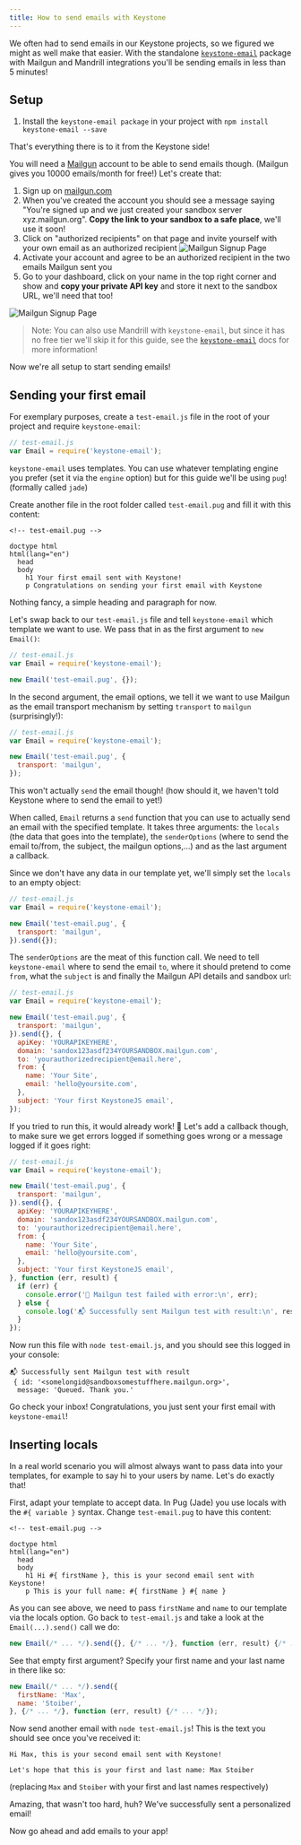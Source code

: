 ```yaml
---
title: How to send emails with Keystone
---
```


We often had to send emails in our Keystone projects, so we figured we
might as well make that easier. With the standalone
[`keystone-email`](http://npm.im/keystone-email) package with Mailgun
and Mandrill integrations you'll be sending emails in less than 5
minutes!

## Setup

1. Install the `keystone-email package` in your project with `npm
   install keystone-email --save`

That's everything there is to it from the Keystone side!

You will need a [Mailgun](https://mailgun.com) account to be able to
send emails though. (Mailgun gives you 10000 emails/month for free!)
Let's create that:

1. Sign up on [mailgun.com](https://mailgun.com)
2. When you've created the account you should see a message saying
   "You're signed up and we just created your sandbox server
   xyz.mailgun.org". **Copy the link to your sandbox to a safe place**,
   we'll use it soon!
3. Click on "authorized recipients" on that page and invite yourself
   with your own email as an authorized recipient ![Mailgun Signup
   Page](assets/mailgun-go-to-auth-rep.png)
4. Activate your account and agree to be an authorized recipient in the
   two emails Mailgun sent you
5. Go to your dashboard, click on your name in the top right corner and
   show and **copy your private API key** and store it next to the
   sandbox URL, we'll need that too!

![Mailgun Signup Page](assets/mailgun-dashboard.png)

> Note: You can also use Mandrill with `keystone-email`, but since it
> has no free tier we'll skip it for this guide, see the
> [`keystone-email`](http://npm.im/keystone-email) docs for more
> information!

Now we're all setup to start sending emails!

## Sending your first email

For exemplary purposes, create a `test-email.js` file in the root of
your project and require `keystone-email`:

```javascript
// test-email.js
var Email = require('keystone-email');
```

`keystone-email` uses templates. You can use whatever templating engine
you prefer (set it via the `engine` option) but for this guide we'll be
using `pug`! (formally called `jade`)

Create another file in the root folder called `test-email.pug` and fill
it with this content:

```jade
<!-- test-email.pug -->

doctype html
html(lang="en")
  head
  body
    h1 Your first email sent with Keystone!
    p Congratulations on sending your first email with Keystone
```

Nothing fancy, a simple heading and paragraph for now.

Let's swap back to our `test-email.js` file and tell `keystone-email`
which template we want to use. We pass that in as the first argument to
`new Email()`:

```javascript
// test-email.js
var Email = require('keystone-email');

new Email('test-email.pug', {});
```

In the second argument, the email options, we tell it we want to use
Mailgun as the email transport mechanism by setting `transport` to
`mailgun` (surprisingly!):

```javascript
// test-email.js
var Email = require('keystone-email');

new Email('test-email.pug', {
  transport: 'mailgun',
});
```

This won't actually `send` the email though! (how should it, we haven't
told Keystone where to send the email to yet!)

When called, `Email` returns a `send` function that you can use to
actually send an email with the specified template. It takes three
arguments: the `locals` (the data that goes into the template), the
`senderOptions` (where to send the email to/from, the subject, the
mailgun options,...) and as the last argument a callback.

Since we don't have any data in our template yet, we'll simply set the
`locals` to an empty object:

```javascript
// test-email.js
var Email = require('keystone-email');

new Email('test-email.pug', {
  transport: 'mailgun',
}).send({});
```

The `senderOptions` are the meat of this function call. We need to tell
`keystone-email` where to send the email `to`, where it should pretend
to come `from`, what the `subject` is and finally the Mailgun API
details and sandbox url:

```javascript
// test-email.js
var Email = require('keystone-email');

new Email('test-email.pug', {
  transport: 'mailgun',
}).send({}, {
  apiKey: 'YOURAPIKEYHERE',
  domain: 'sandox123asdf234YOURSANDBOX.mailgun.com',
  to: 'yourauthorizedrecipient@email.here',
  from: {
    name: 'Your Site',
    email: 'hello@yoursite.com',
  },
  subject: 'Your first KeystoneJS email',
});
```

If you tried to run this, it would already work! 🎉 Let's add a callback
though, to make sure we get errors logged if something goes wrong or a
message logged if it goes right:

```javascript
// test-email.js
var Email = require('keystone-email');

new Email('test-email.pug', {
  transport: 'mailgun',
}).send({}, {
  apiKey: 'YOURAPIKEYHERE',
  domain: 'sandox123asdf234YOURSANDBOX.mailgun.com',
  to: 'yourauthorizedrecipient@email.here',
  from: {
    name: 'Your Site',
    email: 'hello@yoursite.com',
  },
  subject: 'Your first KeystoneJS email',
}, function (err, result) {
  if (err) {
    console.error('🤕 Mailgun test failed with error:\n', err);
  } else {
    console.log('📬 Successfully sent Mailgun test with result:\n', result);
  }
});
```

Now run this file with `node test-email.js`, and you should see this
logged in your console:

```
📬 Successfully sent Mailgun test with result
 { id: '<somelongid@sandboxsomestuffhere.mailgun.org>',
  message: 'Queued. Thank you.'
```

Go check your inbox! Congratulations, you just sent your first email
with `keystone-email`!

## Inserting locals

In a real world scenario you will almost always want to pass data into
your templates, for example to say hi to your users by name. Let's do
exactly that!

First, adapt your template to accept data. In Pug (Jade) you use locals
with the `#{ variable }` syntax. Change `test-email.pug` to have this
content:

```jade
<!-- test-email.pug -->

doctype html
html(lang="en")
  head
  body
    h1 Hi #{ firstName }, this is your second email sent with Keystone!
    p This is your full name: #{ firstName } #{ name }
```

As you can see above, we need to pass `firstName` and `name` to our
template via the locals option. Go back to `test-email.js` and take a
look at the `Email(...).send()` call we do:

```javascript
new Email(/* ... */).send({}, {/* ... */}, function (err, result) {/* ... */});
```

See that empty first argument? Specify your first name and your last
name in there like so:

```javascript
new Email(/* ... */).send({
  firstName: 'Max',
  name: 'Stoiber',
}, {/* ... */}, function (err, result) {/* ... */});
```

Now send another email with `node test-email.js`! This is the text you
should see once you've received it:

```
Hi Max, this is your second email sent with Keystone!

Let's hope that this is your first and last name: Max Stoiber
```

(replacing `Max` and `Stoiber` with your first and last names
respectively)

Amazing, that wasn't too hard, huh? We've successfully sent a
personalized email!

Now go ahead and add emails to your app!
